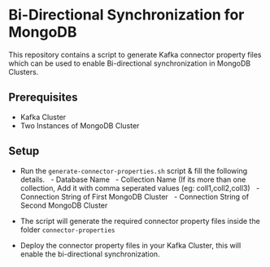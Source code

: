 # Bi-Directional Synchronization for MongoDB

This repository contains a script to generate Kafka connector property files which can be used to enable Bi-directional synchronization in MongoDB Clusters.

## Prerequisites

- Kafka Cluster
- Two Instances of MongoDB Cluster


## Setup 

- Run the `generate-connector-properties.sh` script & fill the following details.
  - Database Name
  - Collection Name (If its more than one collection, Add it with comma seperated values (eg: coll1,coll2,coll3)
  - Connection String of First MongoDB Cluster
  - Connection String of Second MongoDB Cluster

- The script will generate the required connector property files inside the folder `connector-properties`

- Deploy the connector property files in your Kafka Cluster, this will enable the bi-directional synchronization.
